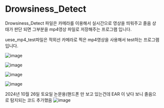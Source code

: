 # Drowsiness_Detect
Drowsiness_Detect
파일은 카메라를 이용해서 실시간으로 영상을 띄워주고 졸음 상태가 판단 되면 그부분을 mp4영상 파일로 저장해주는 프로그램 입니다.



uese_mp4_test파일은 적외선 카메라로 찍은 mp4영상을 사용해서 test하는 프로그램입니다.

![image](https://github.com/user-attachments/assets/15d8bfaf-0796-463f-ae0f-f64aaa82cb29)


![image](https://github.com/user-attachments/assets/c6048826-3c92-4b59-9b1f-a570dea5d223)

















![image](https://github.com/user-attachments/assets/83d0b109-78ff-4a8c-8689-ec486fac0b26)

![image](https://github.com/user-attachments/assets/e62ff34e-e027-4df9-ac13-0c0f5d035e5f)




2024년 10월 26일 토요일
논문용(핸드폰 만 보고 있는건데 EAR 이 낮다 보니 졸음으로 탐지되는 코드 추가했음
![image](https://github.com/user-attachments/assets/9d64dd05-26be-4a5e-b40e-beb44b896525)
